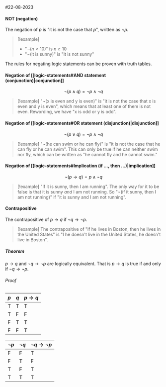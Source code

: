 #22-08-2023 
#### NOT (negation)
The negation of $p$ is "it is not the case that $p$", written as $\neg p$.

>[!example]
>- "$\neg(n<10)$" is $n\geq 10$
>- "$\neg$(it is sunny)" is "it is not sunny"

The rules for negating logic statements can be proven with truth tables.


#### Negation of [[logic-statements#AND statement (conjunction)|conjunction]]

$$
\neg(p\land q)=\neg p\land\neg q
$$

>[!example]
>"$\neg$(x is even and y is even)" is "it is not the case that x is even and y is even", which means that at least one of them is not even. Rewording, we have "x is odd or y is odd".


#### Negation of [[logic-statements#OR statement (disjunction)|disjunction]]

$$
\neg(p\lor q)=\neg p \land \neg q
$$

>[!example]
>"$\neg$(he can swim or he can fly)" is "it is not the case that he can fly or he can swim". This can only be true if he can neither swim nor fly, which can be written as "he cannot fly and he cannot swim."


#### Negation of [[logic-statements#Implication (if ..., then ...)|implication]]

$$
\neg(p\to q)=p\land \neg q
$$

>[!example]
>"If it is sunny, then I am running". The only way for it to be false is that it is sunny *and* I am not running. So "$\neg$(if it sunny, then I am not running)" if "it is sunny and I am not running".


#### Contrapositive
The contrapositive of $p\to q$ if $\neg q\to\neg p$.

>[!example]
>The contrapositive of "if he lives in Boston, then he lives in the United States" is "I he doesn't live in the United States, he doesn't live in Boston".

##### Theorem
$p\to q$ and $\neg q\to\neg p$ are logically equivalent. 
That is $p\to q$ is true if and only if $\neg q\to\neg p$.
###### Proof
| $p$ | $q$ | $p\to q$ |
| --- | --- | -------- |
| T   | T   | T        |
| T   | F   | F        |
| F   | T   | T        |
| F   | F   | T        |

| $\neg p$ | $\neg q$ | $\neg q\to\neg p$ |
| -------- | -------- | ----------------- |
| F        | F        | T                 |
| F        | T        | F                 |
| T        | F        | T                 |
| T        | T        | T                  |

